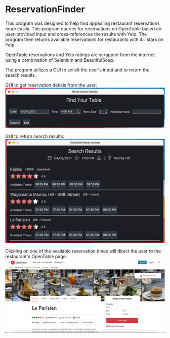 # ReservationFinder

This program was designed to help find appealing restaurant reservations more easily. This program queries for reservations on OpenTable 
based on user-provided input and cross-references the results with Yelp. The program then returns available reservations for restaurants with 4+ stars on Yelp.

OpenTable reservations and Yelp ratings are scrapped from the internet using a combination of Selenium and BeautifulSoup.

The program utilizes a GUI to solicit the user's input and to return the search results.

GUI to get reservation detials from the user:
![alt text](https://github.com/AmitRubinstein/ReservationFinder/blob/main/GUI%20Screenshots/GetReservationDetails.png?raw=true)

GUI to return search results:
![alt text](https://github.com/AmitRubinstein/ReservationFinder/blob/main/GUI%20Screenshots/SearchResults.png?raw=true)

Clicking on one of the available reservation times will direct the user to the restaurant's OpenTable page.
![alt text](https://github.com/AmitRubinstein/ReservationFinder/blob/main/GUI%20Screenshots/OpenTable%20Webpage.png?raw=true)
